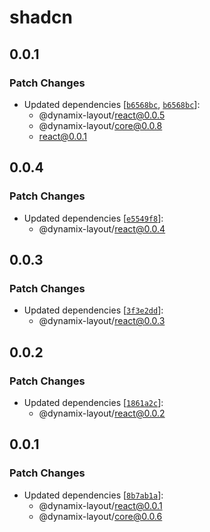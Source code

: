 # shadcn

## 0.0.1

### Patch Changes

- Updated dependencies [[`b6568bc`](https://github.com/akash-aman/dynamix-layout/commit/b6568bc6dac744ca18e066541b0306439b51738f), [`b6568bc`](https://github.com/akash-aman/dynamix-layout/commit/b6568bc6dac744ca18e066541b0306439b51738f)]:
    - @dynamix-layout/react@0.0.5
    - @dynamix-layout/core@0.0.8
    - react@0.0.1

## 0.0.4

### Patch Changes

- Updated dependencies [[`e5549f8`](https://github.com/akash-aman/dynamix-layout/commit/e5549f8fddfe3f10f07daddea4c247f3d12d19a2)]:
    - @dynamix-layout/react@0.0.4

## 0.0.3

### Patch Changes

- Updated dependencies [[`3f3e2dd`](https://github.com/akash-aman/dynamix-layout/commit/3f3e2dd117b3043256ccb9bb21a10f83215b3d62)]:
    - @dynamix-layout/react@0.0.3

## 0.0.2

### Patch Changes

- Updated dependencies [[`1861a2c`](https://github.com/akash-aman/dynamix-layout/commit/1861a2cbc8e0fa90971a1899ed3078e226ecf0b3)]:
    - @dynamix-layout/react@0.0.2

## 0.0.1

### Patch Changes

- Updated dependencies [[`8b7ab1a`](https://github.com/akash-aman/dynamix-layout/commit/8b7ab1a0317dae85400ed381c85a4e50c35db41e)]:
    - @dynamix-layout/react@0.0.1
    - @dynamix-layout/core@0.0.6
